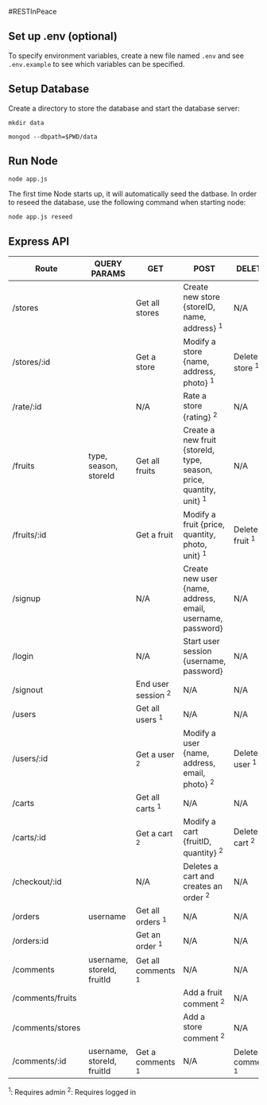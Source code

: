 #RESTInPeace

## Set up .env (optional)

To specify environment variables, create a new file named `.env` and see `
.env.example` to see which variables can be specified.


## Setup Database

Create a directory to store the database and start the database server:

`mkdir data`
        
`mongod --dbpath=$PWD/data`

## Run Node

`node app.js` 

The first time Node starts up, it will automatically seed the datbase. In order to reseed the database, use the following command when starting node:

`node app.js reseed`

## Express API

| Route                 |QUERY PARAMS                | GET                                  | POST                                                                            | DELETE                      |
| --------------------- | -------------------------- |------------------------------------- | ------------------------------------------------------------------------------- | --------------------------- |
| /stores               |                            | Get all stores                       | Create new store {storeID, name, address}  <sup>1</sup>                         | N/A                         |
| /stores/:id           |                            | Get a store                          | Modify a store {name, address, photo} <sup>1</sup>                              | Delete a store <sup>1</sup> |
| /rate/:id             |                            | N/A                                  | Rate a store   {rating}       <sup>2</sup>                                      | N/A                         |
| /fruits               | type, season, storeId      | Get all fruits                       | Create a new fruit  {storeId, type, season, price, quantity, unit} <sup>1</sup> | N/A                         |
| /fruits/:id           |                            | Get a fruit                          | Modify a fruit {price, quantity, photo, unit} <sup>1</sup>                      | Delete a fruit <sup>1</sup> |
| /signup               |                            | N/A                                  | Create new user {name, address, email, username, password}                      | N/A                         |
| /login                |                            | N/A                                  | Start user session  {username, password}                                        | N/A                         |  
| /signout              |                            | End user session  <sup>2</sup>       | N/A                                                                             | N/A                         |
| /users                |                            | Get all users <sup>1</sup>           | N/A                                                                             | N/A                         |
| /users/:id            |                            | Get a user <sup>2</sup>              | Modify a user {name, address, email, photo}  <sup>2</sup>                       | Delete a user  <sup>1</sup> |
| /carts                |                            | Get all carts <sup>1</sup>           | N/A                                                                             | N/A                         |
| /carts/:id            |                            | Get a cart  <sup>2</sup>             | Modify a cart {fruitID, quantity} <sup>2</sup>                                  | Delete a cart <sup>2</sup>  |
| /checkout/:id         |                            | N/A                                  | Deletes a cart and creates an order <sup>2</sup>                                | N/A                         |
| /orders               | username                   | Get all orders <sup>1</sup>          | N/A                                                                             | N/A                         |
| /orders:id            |                            | Get an order <sup>1</sup>            | N/A                                                                             | N/A                         |
| /comments             | username, storeId, fruitId | Get all comments <sup>1</sup>        | N/A                                                                             | N/A                         |  
| /comments/fruits      |                            |                                      | Add a fruit comment <sup>2</sup>                                                | N/A                         |
| /comments/stores      |                            |                                      | Add a store comment <sup>2</sup>                                                | N/A                         |
| /comments/:id         | username, storeId, fruitId | Get a comments <sup>1</sup>          | N/A                                                                             | Delete a comment <sup>1</sup>|  :id
<sup>1</sup>: Requires admin
<sup>2</sup>: Requires logged in 
